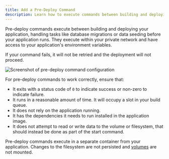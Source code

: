 ```yaml
---
title: Add a Pre-Deploy Command
description: Learn how to execute commands between building and deploying your application.
---
```


Pre-deploy commands execute between building and deploying your application, handling tasks like database migrations or data seeding before your application runs.
They execute within your private network and have access to your application's environment variables.

If your command fails, it will not be retried and the deployment will not proceed.

<Image
src="https://res.cloudinary.com/railway/image/upload/v1736533539/docs/pre-deploy-command_sp1zqh.png"
alt="Screenshot of pre-deploy command configuration"
layout="intrinsic"
width={1494} height={644} quality={80} />

For pre-deploy commands to work correctly, ensure that:

- It exits with a status code of `0` to indicate success or non-zero to indicate failure.
- It runs in a reasonable amount of time. It will occupy a slot in your build queue.
- It does not rely on the application running.
- It has the dependencies it needs to run installed in the application image.
- It does not attempt to read or write data to the volume or filesystem, that should instead be done as part of the start command.

<Banner variant="warning">Pre-deploy commands execute in a separate container from your application. Changes to the filesystem are not persisted and [volumes](/reference/volumes) are not mounted.</Banner>
